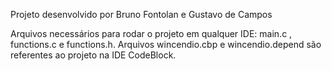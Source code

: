 Projeto desenvolvido por
Bruno Fontolan e Gustavo de Campos

Arquivos necessários para rodar o projeto em qualquer IDE: main.c , functions.c e functions.h.
Arquivos wincendio.cbp e wincendio.depend são referentes ao projeto na IDE CodeBlock.
